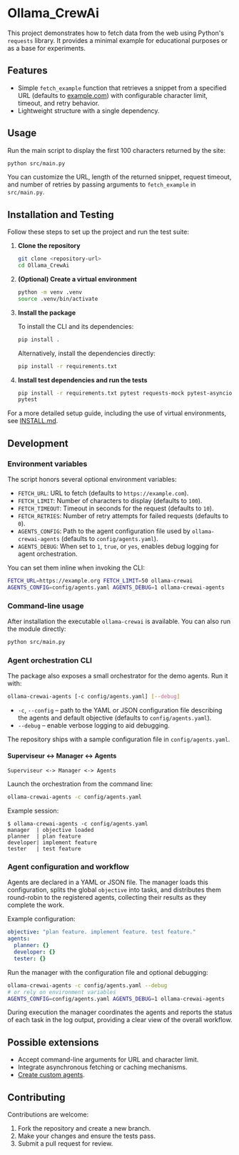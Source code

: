 # Ollama_CrewAi

This project demonstrates how to fetch data from the web using Python's `requests` library. It provides a minimal example for educational purposes or as a base for experiments.

## Features

- Simple `fetch_example` function that retrieves a snippet from a specified URL (defaults to [example.com](https://example.com)) with configurable character limit, timeout, and retry behavior.
- Lightweight structure with a single dependency.

## Usage

Run the main script to display the first 100 characters returned by the site:

```bash
python src/main.py
```

You can customize the URL, length of the returned snippet, request timeout, and number of retries by passing arguments to `fetch_example` in `src/main.py`.

## Installation and Testing

Follow these steps to set up the project and run the test suite:

1. **Clone the repository**

   ```bash
   git clone <repository-url>
   cd Ollama_CrewAi
   ```

2. **(Optional) Create a virtual environment**

   ```bash
   python -m venv .venv
   source .venv/bin/activate
   ```

3. **Install the package**

   To install the CLI and its dependencies:

   ```bash
   pip install .
   ```

   Alternatively, install the dependencies directly:

   ```bash
   pip install -r requirements.txt
   ```

4. **Install test dependencies and run the tests**

   ```bash
   pip install -r requirements.txt pytest requests-mock pytest-asyncio
   pytest
   ```

For a more detailed setup guide, including the use of virtual environments, see [INSTALL.md](INSTALL.md).

## Development

### Environment variables

The script honors several optional environment variables:

- `FETCH_URL`: URL to fetch (defaults to `https://example.com`).
- `FETCH_LIMIT`: Number of characters to display (defaults to `100`).
- `FETCH_TIMEOUT`: Timeout in seconds for the request (defaults to `10`).
- `FETCH_RETRIES`: Number of retry attempts for failed requests (defaults to `0`).
- `AGENTS_CONFIG`: Path to the agent configuration file used by
  `ollama-crewai-agents` (defaults to `config/agents.yaml`).
- `AGENTS_DEBUG`: When set to `1`, `true`, or `yes`, enables debug logging
  for agent orchestration.

You can set them inline when invoking the CLI:

```bash
FETCH_URL=https://example.org FETCH_LIMIT=50 ollama-crewai
AGENTS_CONFIG=config/agents.yaml AGENTS_DEBUG=1 ollama-crewai-agents
```

### Command-line usage

After installation the executable `ollama-crewai` is available. You can also run the module directly:

```bash
python src/main.py
```

### Agent orchestration CLI

The package also exposes a small orchestrator for the demo agents. Run
it with:

```bash
ollama-crewai-agents [-c config/agents.yaml] [--debug]
```

* `-c`, `--config` – path to the YAML or JSON configuration file
  describing the agents and default objective (defaults to
  `config/agents.yaml`).
* `--debug` – enable verbose logging to aid debugging.

The repository ships with a sample configuration file in `config/agents.yaml`.

#### Superviseur ↔ Manager ↔ Agents

```text
Superviseur <-> Manager <-> Agents
```

Launch the orchestration from the command line:

```bash
ollama-crewai-agents -c config/agents.yaml
```

Example session:

```text
$ ollama-crewai-agents -c config/agents.yaml
manager  | objective loaded
planner  | plan feature
developer| implement feature
tester   | test feature
```

### Agent configuration and workflow

Agents are declared in a YAML or JSON file.  The manager loads this
configuration, splits the global ``objective`` into tasks, and
distributes them round-robin to the registered agents, collecting their
results as they complete the work.

Example configuration:

```yaml
objective: "plan feature. implement feature. test feature."
agents:
  planner: {}
  developer: {}
  tester: {}
```

Run the manager with the configuration file and optional debugging:

```bash
ollama-crewai-agents -c config/agents.yaml --debug
# or rely on environment variables
AGENTS_CONFIG=config/agents.yaml AGENTS_DEBUG=1 ollama-crewai-agents
```

During execution the manager coordinates the agents and reports the
status of each task in the log output, providing a clear view of the
overall workflow.

## Possible extensions

- Accept command-line arguments for URL and character limit.
- Integrate asynchronous fetching or caching mechanisms.
- [Create custom agents](docs/extension.md).

## Contributing

Contributions are welcome:

1. Fork the repository and create a new branch.
2. Make your changes and ensure the tests pass.
3. Submit a pull request for review.
